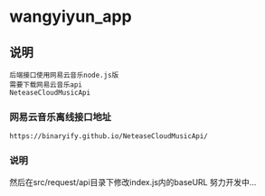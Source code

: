 # wangyiyun_app

## 说明
```
后端接口使用网易云音乐node.js版
需要下载网易云音乐api
NeteaseCloudMusicApi
```

### 网易云音乐离线接口地址
```
https://binaryify.github.io/NeteaseCloudMusicApi/
```

### 说明
然后在src/request/api目录下修改index.js内的baseURL
努力开发中...
